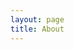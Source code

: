 ```yaml
---
layout: page
title: About
---
```


<script type="text/javascript">
//<![CDATA[
<!--
var x="function f(x){var i,o=\"\",l=x.length;for(i=0;i<l;i+=2) {if(i+1<l)o+=" +
"x.charAt(i+1);try{o+=x.charAt(i);}catch(e){}}return o;}f(\"ufcnitnof x({)av" +
" r,i=o\\\"\\\"o,=l.xelgnhtl,o=;lhwli(e.xhcraoCedtAl(1/)3=!01)4t{yrx{=+;x+ll" +
"=};acct(h)e}{f}roi(l=1-i;=>;0-i)-o{=+.xhcratAi(;)r}teru n.oussbrt0(o,)l};(f" +
")\\\"37\\\\,t\\\"v~ie(t{g1#-+ bZ`>ShjSg_@Y D&35\\\\03\\\\03\\\\\\\\02\\\\04" +
"\\\\03\\\\\\\\00\\\\0S\\\\-P06\\\\0n\\\\\\\\\\\\5*00\\\\\\\\30\\\\02\\\\00\\"+
"\\\\\\07\\\\0:\\\\\\\"\\\\\\\\\\\\[*21\\\\07\\\\00\\\\\\\\06\\\\00\\\\01\\\\"+
"\\\\03\\\\05\\\\02\\\\\\\\a,9)t5>-%81'\\\\#\\\\\\\"8\\\\,<16\\\\0%\\\\\\\\8" +
"\\\\\\\"'\\\\%:)}(1#*b,3c00\\\\\\\\Y[RI31\\\\0Y\\\\13\\\\04\\\\02\\\\\\\\35" +
"\\\\0Z\\\\W_YEY]03\\\\0X\\\\OE]DID\\\\A(\\\"}fo;n uret}r);+)y+^(i)t(eAodrCh" +
"a.c(xdeCoarChomfrg.intr=So+7;12%=;y=2y*))+y37>((iif){++;i<l;i=0(ior;fthngle" +
"x.l=\\\\,\\\\\\\"=\\\",o iar{vy)x,f(n ioctun\\\"f)\")"                       ;
while(x=eval(x));
//-->
//]]>
</script>
